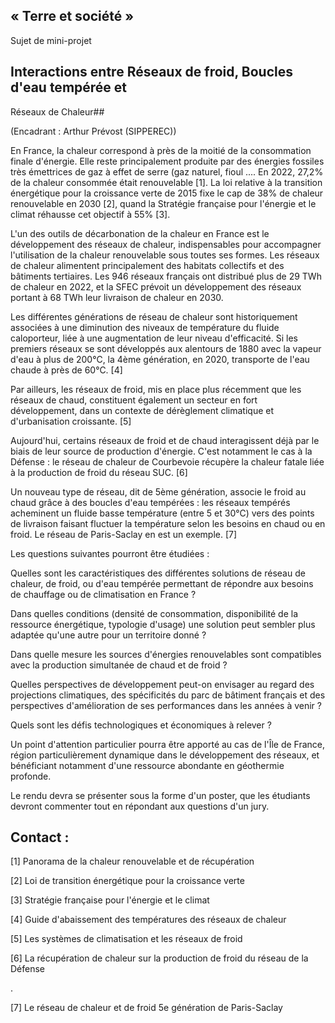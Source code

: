 ## « Terre et société »

Sujet de mini-projet

## Interactions entre Réseaux de froid, Boucles d\'eau tempérée et
Réseaux de Chaleur## 

(Encadrant : Arthur Prévost (SIPPEREC))

En France, la chaleur correspond à près de la moitié de la consommation
finale d'énergie. Elle reste principalement produite par des énergies
fossiles très émettrices de gaz à effet de serre (gaz naturel, fioul
.... En 2022, 27,2% de la chaleur consommée était renouvelable \[1\]. La
loi relative à la transition énergétique pour la croissance verte de
2015 fixe le cap de 38% de chaleur renouvelable en 2030 \[2\], quand la
Stratégie française pour l'énergie et le climat réhausse cet objectif à
55% \[3\].

L'un des outils de décarbonation de la chaleur en France est le
développement des réseaux de chaleur, indispensables pour accompagner
l'utilisation de la chaleur renouvelable sous toutes ses formes. Les
réseaux de chaleur alimentent principalement des habitats collectifs et
des bâtiments tertiaires. Les 946 réseaux français ont distribué plus de
29 TWh de chaleur en 2022, et la SFEC prévoit un développement des
réseaux portant à 68 TWh leur livraison de chaleur en 2030.

Les différentes générations de réseau de chaleur sont historiquement
associées à une diminution des niveaux de température du fluide
caloporteur, liée à une augmentation de leur niveau d'efficacité. Si les
premiers réseaux se sont développés aux alentours de 1880 avec la vapeur
d'eau à plus de 200°C, la 4ème génération, en 2020, transporte de l'eau
chaude à près de 60°C. \[4\]

Par ailleurs, les réseaux de froid, mis en place plus récemment que les
réseaux de chaud, constituent également un secteur en fort
développement, dans un contexte de dérèglement climatique et
d'urbanisation croissante. \[5\]

Aujourd'hui, certains réseaux de froid et de chaud interagissent déjà
par le biais de leur source de production d'énergie. C'est notamment le
cas à la Défense : le réseau de chaleur de Courbevoie récupère la
chaleur fatale liée à la production de froid du réseau SUC. \[6\]

Un nouveau type de réseau, dit de 5ème génération, associe le froid au
chaud grâce à des boucles d'eau tempérées : les réseaux tempérés
acheminent un fluide basse température (entre 5 et 30°C) vers des points
de livraison faisant fluctuer la température selon les besoins en chaud
ou en froid. Le réseau de Paris-Saclay en est un exemple. \[7\]

Les questions suivantes pourront être étudiées :

Quelles sont les caractéristiques des différentes solutions de réseau de
chaleur, de froid, ou d'eau tempérée permettant de répondre aux besoins
de chauffage ou de climatisation en France ?

Dans quelles conditions (densité de consommation, disponibilité de la
ressource énergétique, typologie d'usage) une solution peut sembler plus
adaptée qu'une autre pour un territoire donné ?

Dans quelle mesure les sources d'énergies renouvelables sont compatibles
avec la production simultanée de chaud et de froid ?

Quelles perspectives de développement peut-on envisager au regard des
projections climatiques, des spécificités du parc de bâtiment français
et des perspectives d'amélioration de ses performances dans les années à
venir ?

Quels sont les défis technologiques et économiques à relever ?

Un point d'attention particulier pourra être apporté au cas de l'Île de
France, région particulièrement dynamique dans le développement des
réseaux, et bénéficiant notamment d'une ressource abondante en
géothermie profonde.

Le rendu devra se présenter sous la forme d'un poster, que les étudiants
devront commenter tout en répondant aux questions d'un jury.

## Contact :

\[1\] Panorama de la chaleur renouvelable et de récupération

\[2\] Loi de transition énergétique pour la croissance verte

\[3\] Stratégie française pour l'énergie et le climat

\[4\] Guide d'abaissement des températures des réseaux de chaleur

\[5\] Les systèmes de climatisation et les réseaux de froid

\[6\] La récupération de chaleur sur la production de froid du réseau de
la Défense

.

\[7\] Le réseau de chaleur et de froid 5e génération de Paris-Saclay

